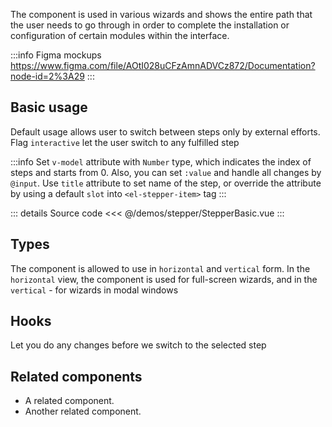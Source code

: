 The component is used in various wizards and shows the entire path that the user needs to go through in order to complete the installation or configuration of certain modules within the interface.

:::info Figma mockups
https://www.figma.com/file/AOtI028uCFzAmnADVCz872/Documentation?node-id=2%3A29
:::

## Basic usage
Default usage allows user to switch between steps only by external efforts. Flag `interactive` let the user switch to any fulfilled step

:::info
Set `v-model` attribute with `Number` type, which indicates the index of steps and starts from 0. Also, you can set `:value` and handle all changes by `@input`. Use `title` attribute to set name of the step, or override the attribute by using a default `slot` into `<el-stepper-item>` tag
:::

<StepperBasic />

::: details Source code
<<< @/demos/stepper/StepperBasic.vue
:::

## Types

The component is allowed to use in `horizontal` and `vertical` form. In the `horizontal` view, the component is used for full-screen wizards, and in the `vertical` - for wizards in modal windows

<StepperTypes />

## Hooks

Let you do any changes before we switch to the selected step

<StepperHooks />

## Related components

- A related component.
- Another related component.
